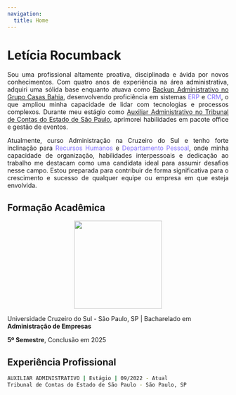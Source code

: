 ```yaml
---
navigation:
  title: Home
---
```


# Letícia Rocumback

<p style="text-align: justify;">Sou uma profissional altamente proativa, disciplinada e ávida por novos conhecimentos. Com quatro anos de experiência na área administrativa, adquiri uma sólida base enquanto atuava como <u>Backup Administrativo no Grupo Casas Bahia</u>, desenvolvendo proficiência em sistemas <span style="color: #836FFF;">ERP</span> e <span style="color: #836FFF;">CRM</span>, o que ampliou minha capacidade de lidar com tecnologias e processos complexos. Durante meu estágio como <u>Auxiliar Administrativo no Tribunal de Contas do Estado de São Paulo</u>, aprimorei habilidades em pacote office e gestão de eventos.</p> 

<p style="text-align: justify;">Atualmente, curso Administração na Cruzeiro do Sul e tenho forte inclinação para <span style="color: #836FFF;">Recursos Humanos</span> e <span style="color: #836FFF;">Departamento Pessoal</span>, onde minha capacidade de organização, habilidades interpessoais e dedicação ao trabalho me destacam como uma candidata ideal para assumir desafios nesse campo. Estou preparada para contribuir de forma significativa para o crescimento e sucesso de qualquer equipe ou empresa em que esteja envolvida.</p>

## Formação Acadêmica

<center>
	<img src="https://static.wixstatic.com/media/a9822b_e9f3badf44b44b35a4c68edbc0152ac3~mv2.png/v1/fill/w_304,h_134,al_c/a9822b_e9f3badf44b44b35a4c68edbc0152ac3~mv2.png" width="200">
</center>

Universidade Cruzeiro do Sul - São Paulo, SP | Bacharelado em <strong>Administração de Empresas</strong>

<strong>5º Semestre</strong>, Conclusão em 2025

## Experiência Profissional

<details>
    <summary ::marker {
    display: none;
}
    style="display:block;
      cursor: pointer"
      >
      
  ```bash
AUXILIAR ADMINISTRATIVO | Estágio | 09/2022 - Atual
Tribunal de Contas do Estado de São Paulo - São Paulo, SP
```
</summary>

<center>
	<img src="https://www.tce.sp.gov.br/sites/default/files/inline-images/Logotipo-TCESP-Oficial.png" width="100">
</center>

Contribuir ativamente nas diversas atividades relacionadas à organização dos eventos e cursos promovidos pela Escola Paulista de Contas Públicas. Isso engloba a ampla participação na:

- Confecção de certificados
  
- Memorandos via <em>SEI</em>
  
- Programações

- Elaboração e envio de solicitações por e-mail

- Criação de planilhas para controle de fluxo de trabalho
</details>




